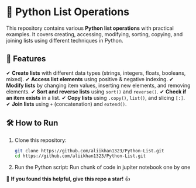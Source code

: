 # 🔢 Python List Operations

This repository contains various **Python list operations** with practical examples. It covers creating, accessing, modifying, sorting, copying, and joining lists using different techniques in Python.

## 🔄 Features

✔ **Create lists** with different data types (strings, integers, floats, booleans, mixed).
✔ **Access list elements** using positive & negative indexing.
✔ **Modify lists** by changing item values, inserting new elements, and removing elements.
✔ **Sort and reverse lists** using `sort()` and `reverse()`.
✔ **Check if an item exists** in a list.
✔ **Copy lists** using `.copy()`, `list()`, and slicing `[:]`.
✔ **Join lists** using `+` (concatenation) and `extend()`.

## 🛠 How to Run
1. Clone this repository:
   ```bash
   git clone https://github.com/aliikhan1323/Python-List.git
   cd https://github.com/aliikhan1323/Python-List.git
   ```
2. Run the Python script: 
Run chunk of code in jupiter notebook one by one

🌟 **If you found this helpful, give this repo a star!** 👍

